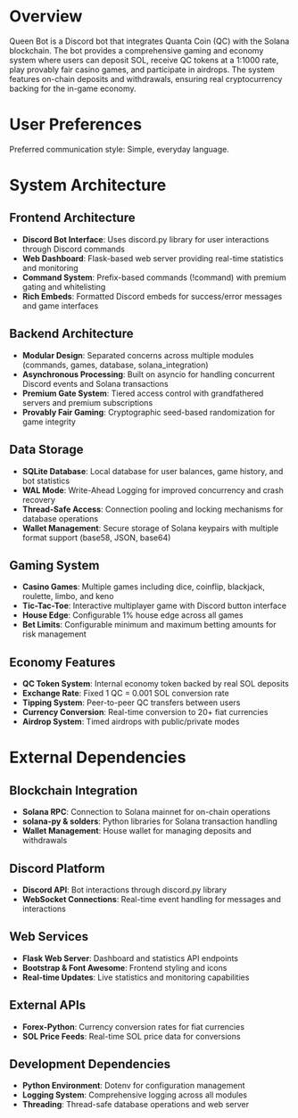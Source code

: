 # Overview

Queen Bot is a Discord bot that integrates Quanta Coin (QC) with the Solana blockchain. The bot provides a comprehensive gaming and economy system where users can deposit SOL, receive QC tokens at a 1:1000 rate, play provably fair casino games, and participate in airdrops. The system features on-chain deposits and withdrawals, ensuring real cryptocurrency backing for the in-game economy.

# User Preferences

Preferred communication style: Simple, everyday language.

# System Architecture

## Frontend Architecture
- **Discord Bot Interface**: Uses discord.py library for user interactions through Discord commands
- **Web Dashboard**: Flask-based web server providing real-time statistics and monitoring
- **Command System**: Prefix-based commands (!command) with premium gating and whitelisting
- **Rich Embeds**: Formatted Discord embeds for success/error messages and game interfaces

## Backend Architecture
- **Modular Design**: Separated concerns across multiple modules (commands, games, database, solana_integration)
- **Asynchronous Processing**: Built on asyncio for handling concurrent Discord events and Solana transactions
- **Premium Gate System**: Tiered access control with grandfathered servers and premium subscriptions
- **Provably Fair Gaming**: Cryptographic seed-based randomization for game integrity

## Data Storage
- **SQLite Database**: Local database for user balances, game history, and bot statistics
- **WAL Mode**: Write-Ahead Logging for improved concurrency and crash recovery
- **Thread-Safe Access**: Connection pooling and locking mechanisms for database operations
- **Wallet Management**: Secure storage of Solana keypairs with multiple format support (base58, JSON, base64)

## Gaming System
- **Casino Games**: Multiple games including dice, coinflip, blackjack, roulette, limbo, and keno
- **Tic-Tac-Toe**: Interactive multiplayer game with Discord button interface
- **House Edge**: Configurable 1% house edge across all games
- **Bet Limits**: Configurable minimum and maximum betting amounts for risk management

## Economy Features
- **QC Token System**: Internal economy token backed by real SOL deposits
- **Exchange Rate**: Fixed 1 QC = 0.001 SOL conversion rate
- **Tipping System**: Peer-to-peer QC transfers between users
- **Currency Conversion**: Real-time conversion to 20+ fiat currencies
- **Airdrop System**: Timed airdrops with public/private modes

# External Dependencies

## Blockchain Integration
- **Solana RPC**: Connection to Solana mainnet for on-chain operations
- **solana-py & solders**: Python libraries for Solana transaction handling
- **Wallet Management**: House wallet for managing deposits and withdrawals

## Discord Platform
- **Discord API**: Bot interactions through discord.py library
- **WebSocket Connections**: Real-time event handling for messages and interactions

## Web Services
- **Flask Web Server**: Dashboard and statistics API endpoints
- **Bootstrap & Font Awesome**: Frontend styling and icons
- **Real-time Updates**: Live statistics and monitoring capabilities

## External APIs
- **Forex-Python**: Currency conversion rates for fiat currencies
- **SOL Price Feeds**: Real-time SOL price data for conversions

## Development Dependencies
- **Python Environment**: Dotenv for configuration management
- **Logging System**: Comprehensive logging across all modules
- **Threading**: Thread-safe database operations and web server